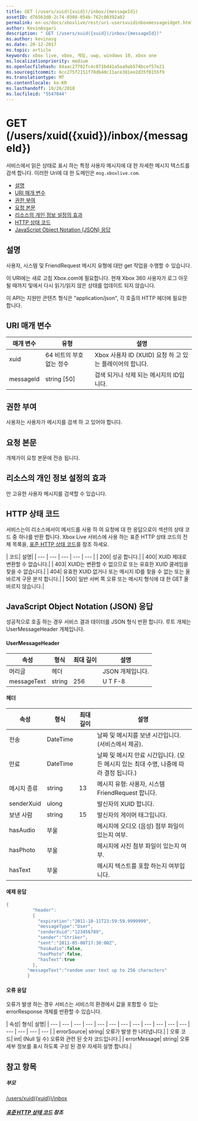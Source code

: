```yaml
---
title: GET (/users/xuid({xuid})/inbox/{messageId})
assetID: d76563d0-2c74-0308-054b-762c80392a02
permalink: en-us/docs/xboxlive/rest/uri-usersxuidinboxmessageidget.html
author: KevinAsgari
description: " GET (/users/xuid({xuid})/inbox/{messageId})"
ms.author: kevinasg
ms.date: 20-12-2017
ms.topic: article
keywords: xbox live, xbox, 게임, uwp, windows 10, xbox one
ms.localizationpriority: medium
ms.openlocfilehash: 84aac27702fc4c871bd41a5aa9ab574bcef57e21
ms.sourcegitcommit: 6cc275f2151f78db40c11ace381ee2d35f0155f9
ms.translationtype: MT
ms.contentlocale: ko-KR
ms.lasthandoff: 10/26/2018
ms.locfileid: "5547844"
---
```

# <a name="get-usersxuidxuidinboxmessageid"></a>GET (/users/xuid({xuid})/inbox/{messageId})
서비스에서 읽은 상태로 표시 하는 특정 사용자 메시지에 대 한 자세한 메시지 텍스트를 검색 합니다.
이러한 Uri에 대 한 도메인은 `msg.xboxlive.com`.

  * [설명](#ID4EV)
  * [URI 매개 변수](#ID4EEB)
  * [권한 부여](#ID4ERB)
  * [요청 본문](#ID4E3B)
  * [리소스의 개인 정보 설정의 효과](#ID4EJC)
  * [HTTP 상태 코드](#ID4EUC)
  * [JavaScript Object Notation (JSON) 응답](#ID4EUE)

<a id="ID4EV"></a>


## <a name="remarks"></a>설명

사용자, 시스템 및 FriendRequest 메시지 유형에 대만 get 작업을 수행할 수 있습니다.

이 URI에는 새로 고침 Xbox.com에 필요합니다. 현재 Xbox 360 사용자가 로그 아웃 될 때까지 및에서 다시 읽기/읽지 않은 상태를 업데이트 되지 않습니다.

이 API는 지원만 콘텐츠 형식은 "application/json", 각 호출의 HTTP 헤더에 필요한 합니다.

<a id="ID4EEB"></a>


## <a name="uri-parameters"></a>URI 매개 변수

| 매개 변수| 유형| 설명|
| --- | --- | --- |
| xuid | 64 비트의 부호 없는 정수 | Xbox 사용자 ID (XUID) 요청 하 고 있는 플레이어의 합니다. |
| messageId | string [50] | 검색 되거나 삭제 되는 메시지의 ID입니다. |

<a id="ID4ERB"></a>


## <a name="authorization"></a>권한 부여

사용자는 사용자가 메시지를 검색 하 고 있어야 합니다.

<a id="ID4E3B"></a>


## <a name="request-body"></a>요청 본문

개체가이 요청 본문에 전송 됩니다.

<a id="ID4EJC"></a>


## <a name="effect-of-privacy-settings-on-resource"></a>리소스의 개인 정보 설정의 효과

만 고유한 사용자 메시지를 검색할 수 있습니다.

<a id="ID4EUC"></a>


## <a name="http-status-codes"></a>HTTP 상태 코드

서비스는이 리소스에서이 메서드를 사용 하 여 요청에 대 한 응답으로이 섹션의 상태 코드 중 하나를 반환 합니다. Xbox Live 서비스에 사용 하는 표준 HTTP 상태 코드의 전체 목록을, [표준 HTTP 상태 코드](../../additional/httpstatuscodes.md)를 참조 하세요.

| 코드| 설명|
| --- | --- | --- | --- | --- |
| 200| 성공 합니다.|
| 400| XUID 제대로 변환할 수 없습니다.|
| 403| XUID는 변환할 수 없으므로 또는 유효한 XUID 클레임을 찾을 수 없습니다.|
| 404| 유효한 XUID 없거나 또는 메시지 ID를 찾을 수 없는 또는 올바르게 구문 분석 합니다.|
| 500| 일반 서버 쪽 오류 또는 메시지 형식에 대 한 GET 올바르지 않습니다.|

<a id="ID4EUE"></a>


## <a name="javascript-object-notation-json-response"></a>JavaScript Object Notation (JSON) 응답

성공적으로 호출 하는 경우 서비스 결과 데이터를 JSON 형식 반환 합니다. 루트 개체는 UserMessageHeader 개체입니다.

#### <a name="usermessageheader"></a>UserMessageHeader

| 속성| 형식| 최대 길이| 설명|
| --- | --- | --- | --- |
| 머리글| 헤더|  | JSON 개체입니다.|
| messageText| string| 256| U T F-8|

#### <a name="header"></a>헤더

| 속성| 형식| 최대 길이| 설명|
| --- | --- | --- | --- |
| 전송| DateTime|  | 날짜 및 메시지를 보낸 시간입니다. (서비스에서 제공).|
| 만료| DateTime|  | 날짜 및 메시지 만료 시간입니다. (모든 메시지 있는 최대 수명, 나중에 따라 결정 됩니다.)|
| 메시지 종류| string| 13| 메시지 유형: 사용자, 시스템 FriendRequest 합니다.|
| senderXuid| ulong|  | 발신자의 XUID 합니다.|
| 보낸 사람| string| 15| 발신자의 게이머 태그입니다.|
| hasAudio| 부울|  | 메시지에 오디오 (음성) 첨부 파일이 있는지 여부.|
| hasPhoto| 부울|  | 메시지에 사진 첨부 파일이 있는지 여부.|
| hasText| 부울|  | 메시지 텍스트를 포함 하는지 여부입니다.|

#### <a name="sample-response"></a>예제 응답

```cpp
{
          "header":
          {
            "expiration":"2011-10-11T23:59:59.9999999",
            "messageType":"User",
            "senderXuid":"123456789",
            "sender":"Striker",
            "sent":"2011-05-08T17:30:00Z",
            "hasAudio":false,
            "hasPhoto":false,
            "hasText":true
          },
        "messageText":"random user text up to 256 characters"
        }

```

#### <a name="error-response"></a>오류 응답

오류가 발생 하는 경우 서비스는 서비스의 환경에서 값을 포함할 수 있는 errorResponse 개체를 반환할 수 있습니다.

| 속성| 형식| 설명|
| --- | --- | --- | --- | --- | --- | --- | --- | --- | --- | --- | --- | --- | --- | --- | --- |
| errorSource| string| 오류가 발생 한 나타냅니다.|
| 오류 코드| int| (Null 일 수) 오류와 관련 된 숫자 코드입니다.|
| errorMessage| string| 오류 세부 정보를 표시 하도록 구성 된 경우 자세히 설명 합니다.|

<a id="ID4E3DAC"></a>


## <a name="see-also"></a>참고 항목

<a id="ID4E5DAC"></a>


##### <a name="parent"></a>부모  

[/users/xuid({xuid})/inbox](uri-usersxuidinbox.md)


<a id="ID4EMEAC"></a>


##### <a name="reference--standard-http-status-codesadditionalhttpstatuscodesmd"></a>[표준 HTTP 상태 코드](../../additional/httpstatuscodes.md) 참조
